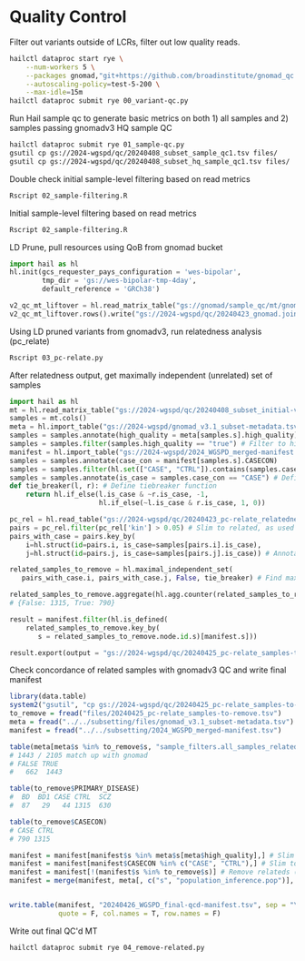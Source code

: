 # Quality Control

Filter out variants outside of LCRs, filter out low quality reads. 
```bash
hailctl dataproc start rye \
    --num-workers 5 \
    --packages gnomad,"git+https://github.com/broadinstitute/gnomad_qc.git@main" \
    --autoscaling-policy=test-5-200 \
    --max-idle=15m
hailctl dataproc submit rye 00_variant-qc.py
```

Run Hail sample qc to generate basic metrics on both 1) all samples and 2) samples passing gnomadv3 HQ sample QC
```bash
hailctl dataproc submit rye 01_sample-qc.py
gsutil cp gs://2024-wgspd/qc/20240408_subset_sample_qc1.tsv files/
gsutil cp gs://2024-wgspd/qc/20240408_subset_hq_sample_qc1.tsv files/
```

Double check initial sample-level filtering based on read metrics 
```bash
Rscript 02_sample-filtering.R
```


Initial sample-level filtering based on read metrics
```bash
Rscript 02_sample-filtering.R
```


LD Prune, pull resources using QoB from gnomad bucket
```python
import hail as hl
hl.init(gcs_requester_pays_configuration = 'wes-bipolar',
        tmp_dir = 'gs://wes-bipolar-tmp-4day',
        default_reference = 'GRCh38')

v2_qc_mt_liftover = hl.read_matrix_table("gs://gnomad/sample_qc/mt/gnomad.joint.high_callrate_common_biallelic_snps.pruned.grch38.mt/") # Read pruned MT, see from gnomad_qc.v2.resources.sample_qc import get_liftover_v2_qc_mt
v2_qc_mt_liftover.rows().write("gs://2024-wgspd/qc/20240423_gnomad.joint.high_callrate_common_biallelic_snps.pruned.grch38.ht", overwrite=True)
```

Using LD pruned variants from gnomadv3, run relatedness analysis (pc_relate)
```bash
Rscript 03_pc-relate.py
```


After relatedness output, get maximally independent (unrelated) set of samples
```python
import hail as hl
mt = hl.read_matrix_table("gs://2024-wgspd/qc/20240408_subset_initial-var-QC.mt") # Read in data
samples = mt.cols()
meta = hl.import_table("gs://2024-wgspd/gnomad_v3.1_subset-metadata.tsv", key="s") # Read in meta
samples = samples.annotate(high_quality = meta[samples.s].high_quality)
samples = samples.filter(samples.high_quality == "true") # Filter to high quality
manifest = hl.import_table("gs://2024-wgspd/2024_WGSPD_merged-manifest.tsv", key="s") # Read in manifest
samples = samples.annotate(case_con = manifest[samples.s].CASECON)
samples = samples.filter(hl.set(["CASE", "CTRL"]).contains(samples.case_con)) # Filter to CASE CON
samples = samples.annotate(is_case = samples.case_con == "CASE") # Define ordering (prefer CASE > CTRL)
def tie_breaker(l, r): # Define tiebreaker function 
    return hl.if_else(l.is_case & ~r.is_case, -1,
                      hl.if_else(~l.is_case & r.is_case, 1, 0))

pc_rel = hl.read_table("gs://2024-wgspd/qc/20240423_pc-relate_relatedness.ht") # Relatedness (4316 entries)
pairs = pc_rel.filter(pc_rel['kin'] > 0.05) # Slim to related, as used in gnomadQC (4316 pairs)
pairs_with_case = pairs.key_by(
    i=hl.struct(id=pairs.i, is_case=samples[pairs.i].is_case),
    j=hl.struct(id=pairs.j, is_case=samples[pairs.j].is_case)) # Annotate with ordering to use in tie_breaker

related_samples_to_remove = hl.maximal_independent_set(
   pairs_with_case.i, pairs_with_case.j, False, tie_breaker) # Find maximally indep set (samples to remove)

related_samples_to_remove.aggregate(hl.agg.counter(related_samples_to_remove.node.is_case)) 
# {False: 1315, True: 790}

result = manifest.filter(hl.is_defined(
    related_samples_to_remove.key_by(
       s = related_samples_to_remove.node.id.s)[manifest.s]))

result.export(output = "gs://2024-wgspd/qc/20240425_pc-relate_samples-to-remove.tsv")
```


Check concordance of related samples with gnomadv3 QC and write final manifest
```R
library(data.table)
system2("gsutil", "cp gs://2024-wgspd/qc/20240425_pc-relate_samples-to-remove.tsv files/")
to_remove = fread("files/20240425_pc-relate_samples-to-remove.tsv")
meta = fread("../../subsetting/files/gnomad_v3.1_subset-metadata.tsv")
manifest = fread("../../subsetting/2024_WGSPD_merged-manifest.tsv")

table(meta[meta$s %in% to_remove$s, "sample_filters.all_samples_related"])
# 1443 / 2105 match up with gnomad
# FALSE TRUE
#   662  1443 

table(to_remove$PRIMARY_DISEASE)
#  BD  BD1 CASE CTRL  SCZ 
#  87   29   44 1315  630 

table(to_remove$CASECON)
# CASE CTRL 
# 790 1315 

manifest = manifest[manifest$s %in% meta$s[meta$high_quality],] # Slim to high quality (32739)
manifest = manifest[manifest$CASECON %in% c("CASE", "CTRL"),] # Slim to case/control (30659)
manifest = manifest[!(manifest$s %in% to_remove$s)] # Remove relateds (28554)
manifest = merge(manifest, meta[, c("s", "population_inference.pop")], by = "s", all.x = T, all.y = F) # Get inferred populations


write.table(manifest, "20240426_WGSPD_final-qcd-manifest.tsv", sep = "\t",
            quote = F, col.names = T, row.names = F)
```

Write out final QC'd MT
```bash
hailctl dataproc submit rye 04_remove-related.py
```

